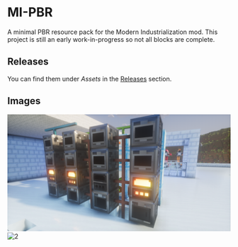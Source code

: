 # MI-PBR
A minimal PBR resource pack for the Modern Industrialization mod. This project is still an early work-in-progress so not all blocks are complete.

## Releases
You can find them under _Assets_ in the [Releases](https://github.com/Null-MC/MI-PBR/releases) section.

## Images
![1](media/2024-08-18_16.13.04.png?raw=true)
![2](media/2024-08-30_12.01.27.png?raw=true)
